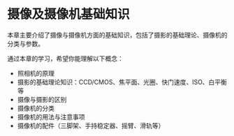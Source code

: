 # 摄像及摄像机基础知识
本章主要介绍了摄像与摄像机方面的基础知识，包括了摄影的基础理论、摄像机的分类与参数。

通过本章的学习，希望你能理解以下概念：

* 照相机的原理
* 摄影的基础理论知识：CCD/CMOS、焦平面、光圈、快门速度、ISO、白平衡等
* 摄像与摄影的区别
* 摄像机的分类
* 摄像机的用法与注意事项
* 摄像机的配件（三脚架、手持稳定器、摇臂、滑轨等）